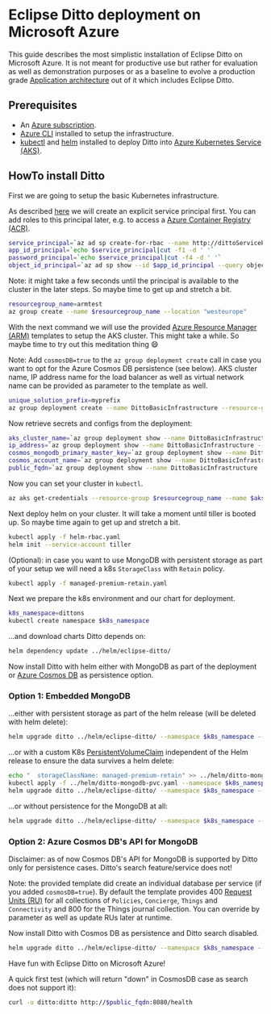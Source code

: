 # Eclipse Ditto deployment on Microsoft Azure

This guide describes the most simplistic installation of Eclipse Ditto on Microsoft Azure. It is not meant for productive use but rather for evaluation as well as demonstration purposes or as a baseline to evolve a production grade [Application architecture](https://docs.microsoft.com/en-us/azure/architecture/guide/) out of it which includes Eclipse Ditto.

## Prerequisites

- An [Azure subscription](https://azure.microsoft.com/en-us/get-started/).
- [Azure CLI](https://docs.microsoft.com/en-us/cli/azure/install-azure-cli) installed to setup the infrastructure.
- [kubectl](https://kubernetes.io/docs/tasks/tools/install-kubectl/) and [helm](https://helm.sh/docs/using_helm/#installing-helm) installed to deploy Ditto into [Azure Kubernetes Service (AKS)](https://docs.microsoft.com/en-us/azure/aks/intro-kubernetes).

## HowTo install Ditto

First we are going to setup the basic Kubernetes infrastructure.

As described [here](https://docs.microsoft.com/en-gb/azure/aks/kubernetes-service-principal) we will create an explicit service principal first. You can add roles to this principal later, e.g. to access a [Azure Container Registry (ACR)](https://docs.microsoft.com/en-us/azure/container-registry/container-registry-intro).

```bash
service_principal=`az ad sp create-for-rbac --name http://dittoServicePrincipal --skip-assignment --output tsv`
app_id_principal=`echo $service_principal|cut -f1 -d ' '`
password_principal=`echo $service_principal|cut -f4 -d ' '`
object_id_principal=`az ad sp show --id $app_id_principal --query objectId --output tsv`
```

Note: it might take a few seconds until the principal is available to the cluster in the later steps. So maybe time to get up and stretch a bit.

```bash
resourcegroup_name=armtest
az group create --name $resourcegroup_name --location "westeurope"
```

With the next command we will use the provided [Azure Resource Manager (ARM)](https://docs.microsoft.com/en-us/azure/azure-resource-manager/resource-group-overview) templates to setup the AKS cluster. This might take a while. So maybe time to try out this meditation thing :smile:

Note: Add `cosmosDB=true` to the `az group deployment create` call in case you want to opt for the Azure Cosmos DB persistence (see below). AKS cluster name, IP address name for the load balancer as well as virtual network name can be provided as parameter to the template as well.

```bash
unique_solution_prefix=myprefix
az group deployment create --name DittoBasicInfrastructure --resource-group $resourcegroup_name --template-file arm/dittoInfrastructureDeployment.json --parameters uniqueSolutionPrefix=$unique_solution_prefix servicePrincipalObjectId=$object_id_principal servicePrincipalClientId=$app_id_principal servicePrincipalClientSecret=$password_principal
```

Now retrieve secrets and configs from the deployment:

```bash
aks_cluster_name=`az group deployment show --name DittoBasicInfrastructure --resource-group $resourcegroup_name --query properties.outputs.aksClusterName.value -o tsv`
ip_address=`az group deployment show --name DittoBasicInfrastructure --resource-group $resourcegroup_name --query properties.outputs.publicIPAddress.value -o tsv`
cosmos_mongodb_primary_master_key=`az group deployment show --name DittoBasicInfrastructure --resource-group $resourcegroup_name --query properties.outputs.cosmosPrimaryMasterKey.value -o tsv`
cosmos_account_name=`az group deployment show --name DittoBasicInfrastructure --resource-group $resourcegroup_name --query properties.outputs.cosmosAccountName.value -o tsv`
public_fqdn=`az group deployment show --name DittoBasicInfrastructure --resource-group $resourcegroup_name --query properties.outputs.publicIPFQDN.value -o tsv`
```

Now you can set your cluster in `kubectl`.

```bash
az aks get-credentials --resource-group $resourcegroup_name --name $aks_cluster_name
```

Next deploy helm on your cluster. It will take a moment until tiller is booted up. So maybe time again to get up and stretch a bit.

```bash
kubectl apply -f helm-rbac.yaml
helm init --service-account tiller
```

(Optional): in case you want to use MongoDB with persistent storage as part of your setup we will need a k8s `StorageClass` with `Retain` policy.

```bash
kubectl apply -f managed-premium-retain.yaml
```

Next we prepare the k8s environment and our chart for deployment.

```bash
k8s_namespace=dittons
kubectl create namespace $k8s_namespace
```

...and download charts Ditto depends on:

```bash
helm dependency update ../helm/eclipse-ditto/
```

Now install Ditto with helm either with MongoDB as part of the deployment or [Azure Cosmos DB](https://docs.microsoft.com/en-gb/azure/cosmos-db/introduction) as persistence option.

### Option 1: Embedded MongoDB

...either with persistent storage as part of the helm release (will be deleted with helm delete):

```bash
helm upgrade ditto ../helm/eclipse-ditto/ --namespace $k8s_namespace --set service.type=LoadBalancer,service.loadBalancerIP.enabled=true,service.loadBalancerIP.address=$ip_address,service.annotations."service\.beta\.kubernetes\.io/azure-load-balancer-resource-group"=$resourcegroup_name,mongodb.persistence.enabled=true,mongodb.persistence.storageClass=managed-premium-retain --wait --install
```

...or with a custom K8s [PersistentVolumeClaim](https://kubernetes.io/docs/concepts/storage/persistent-volumes/) independent of the Helm release to ensure the data survives a helm delete:

```bash
echo "  storageClassName: managed-premium-retain" >> ../helm/ditto-mongodb-pvc.yaml
kubectl apply -f ../helm/ditto-mongodb-pvc.yaml --namespace $k8s_namespace
helm upgrade ditto ../helm/eclipse-ditto/ --namespace $k8s_namespace --set service.type=LoadBalancer,service.loadBalancerIP.enabled=true,service.loadBalancerIP.address=$ip_address,service.annotations."service\.beta\.kubernetes\.io/azure-load-balancer-resource-group"=$resourcegroup_name,mongodb.persistence.enabled=true,mongodb.persistence.existingClaim=ditto-mongodb-pvc --wait --install
```

...or without persistence for the MongoDB at all:

```bash
helm upgrade ditto ../helm/eclipse-ditto/ --namespace $k8s_namespace --set service.type=LoadBalancer,service.loadBalancerIP.enabled=true,service.loadBalancerIP.address=$ip_address,service.annotations."service\.beta\.kubernetes\.io/azure-load-balancer-resource-group"=$resourcegroup_name --wait --install
```

### Option 2: Azure Cosmos DB's API for MongoDB

Disclaimer: as of now Cosmos DB's API for MongoDB is supported by Ditto only for persistence cases. Ditto's search feature/service does not!

Note: the provided template did create an individual database per service (if you added `cosmosDB=true`). By default the template provides 400 [Request Units (RU)](https://docs.microsoft.com/en-us/azure/cosmos-db/request-units) for all collections of `Policies`, `Concierge`, `Things` and `Connectivity` and 800 for the Things journal collection. You can override by parameter as well as update RUs later at runtime.

Now install Ditto with Cosmos DB as persistence and Ditto search disabled.

```bash
helm upgrade ditto ../helm/eclipse-ditto/ --namespace $k8s_namespace --set search.enabled=false,mongodb.embedded.enabled=false,mongodb.apps.concierge.uri=mongodb://$cosmos_account_name:$cosmos_mongodb_primary_master_key@$cosmos_account_name.documents.azure.com:10255/concierge\?ssl=true\&replicaSet=globaldb\&maxIdleTimeMS=120000,mongodb.apps.concierge.ssl=true,mongodb.apps.connectivity.uri=mongodb://$cosmos_account_name:$cosmos_mongodb_primary_master_key@$cosmos_account_name.documents.azure.com:10255/connectivity\?ssl=true\&replicaSet=globaldb\&maxIdleTimeMS=120000,mongodb.apps.connectivity.ssl=true,mongodb.apps.things.uri=mongodb://$cosmos_account_name:$cosmos_mongodb_primary_master_key@$cosmos_account_name.documents.azure.com:10255/things\?ssl=true\&replicaSet=globaldb\&maxIdleTimeMS=120000,mongodb.apps.things.ssl=true,mongodb.apps.policies.uri=mongodb://$cosmos_account_name:$cosmos_mongodb_primary_master_key@$cosmos_account_name.documents.azure.com:10255/policies\?ssl=true\&replicaSet=globaldb\&maxIdleTimeMS=120000,mongodb.apps.policies.ssl=true,service.type=LoadBalancer,service.loadBalancerIP.enabled=true,service.loadBalancerIP.address=$ip_address,service.annotations."service\.beta\.kubernetes\.io/azure-load-balancer-resource-group"=$resourcegroup_name --wait --install --timeout 600
```

Have fun with Eclipse Ditto on Microsoft Azure!

A quick first test (which will return "down" in CosmosDB case as search does not support it):

```bash
curl -u ditto:ditto http://$public_fqdn:8080/health
```
